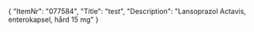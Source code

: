 {
  "ItemNr": "077584",
  "Title": "test",
  "Description": "Lansoprazol Actavis, enterokapsel, hård 15 mg"
}